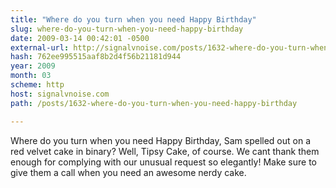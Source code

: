 ```yaml
---
title: "Where do you turn when you need Happy Birthday"
slug: where-do-you-turn-when-you-need-happy-birthday
date: 2009-03-14 00:42:01 -0500
external-url: http://signalvnoise.com/posts/1632-where-do-you-turn-when-you-need-happy-birthday
hash: 762ee995515aaf8b2d4f56b21181d944
year: 2009
month: 03
scheme: http
host: signalvnoise.com
path: /posts/1632-where-do-you-turn-when-you-need-happy-birthday

---
```


Where do you turn when you need Happy Birthday, Sam spelled out on a red velvet cake in binary? Well, Tipsy Cake, of course. We cant thank them enough for complying with our unusual request so elegantly! Make sure to give them a call when you need an awesome nerdy cake.
